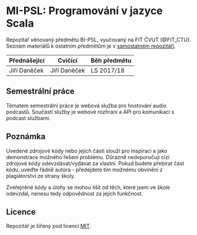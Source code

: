 # MI-PSL: Programování v jazyce Scala

Repozitář věnovaný předmětu BI-PSL, vyučovaný na FIT ČVUT (@FIT_CTU).
Seznam materiálů k ostatním předmětům je v [samostatném repozitáři](https://github.com/josefdolezal/fit-cvut).

| Přednášející | Cvičící      | Běh předmětu |
|--------------|--------------|--------------|
| Jiří Daněček | Jiří Daněček | LS 2017/18   |

## Semestrální práce

Tématem semestrální práce je webová služba pro hostování audio podcastů. Součástí služby je webové rozhraní a API pro komunikaci s podcast službami.

## Poznámka
Uvedené zdrojové kódy nebo jejich části slouží pro inspiraci a jako demonstrace
možného řešení problému. Důrazně nedoporučuji cizí zdrojové kódy odevzdávat/vydávat za vlastní. Pokud budete přebírat část kódu, uveďte řádně autora - předejdete tím možnému obvinění z plagiátorství ze strany školy.

Zveřejněné kódy a úlohy se mohou lišit od těch, které jsem ve škole odevzdal, nenesu tedy odpovědnost za jejich funkčnost.

## Licence
Repozitář je šířený pod licencí [MIT](LICENSE).